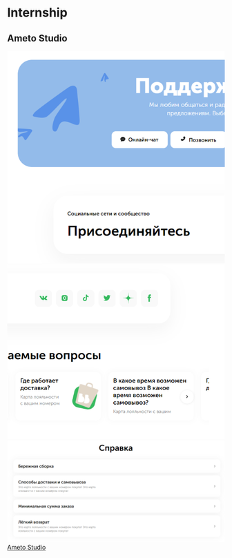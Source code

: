 # Internship
## Ameto Studio 
<img src="https://github.com/17clouds/Internship/blob/1220df01950db2af790fcca554a4f5d43327611c/ameton_studio/readme_img/1.png">
<img src="https://github.com/17clouds/Internship/blob/1220df01950db2af790fcca554a4f5d43327611c/ameton_studio/readme_img/2.png">
<img src="https://github.com/17clouds/Internship/blob/1220df01950db2af790fcca554a4f5d43327611c/ameton_studio/readme_img/3.png">
<a href="https://17clouds.github.io/Internship/ameton_studio/"> Ameto Studio </a>

